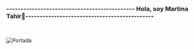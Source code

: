 ### --------------------------------------------- Hola, soy Martina Tahir👋---------------------------------------------
<br>

![Portada](https://drive.google.com/uc?export=view&id=1su1mxXQzr60yZrkZBzm0ULnMXwUKIMzc)

<!--
**MartuTahir/MartuTahir** is a ✨ _special_ ✨ repository because its `README.md` (this file) appears on your GitHub profile.

Here are some ideas to get you started:

- 🔭 I’m currently working on ...
- 🌱 I’m currently learning ...
- 👯 I’m looking to collaborate on ...
- 🤔 I’m looking for help with ...
- 💬 Ask me about ...
- 📫 How to reach me: ...
- 😄 Pronouns: ...
- ⚡ Fun fact: ...
-->
